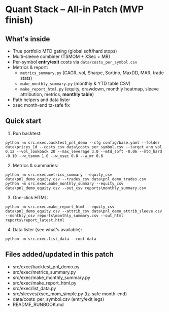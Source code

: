 
# Quant Stack – All-in Patch (MVP finish)

## What's inside
- True portfolio MTD gating (global soft/hard stops)
- Multi-sleeve combiner (TSMOM + XSec + MR)
- Per-symbol **entry/exit** costs via `data/costs_per_symbol.csv`
- Metrics & report:
  - `metrics_summary.py` (CAGR, vol, Sharpe, Sortino, MaxDD, MAR, trade stats)
  - `make_monthly_summary.py` (monthly & YTD table CSV)
  - `make_report_html.py` (equity, drawdown, monthly heatmap, sleeve attribution, metrics, **monthly table**)
- Path helpers and data lister
- xsec month-end tz-safe fix

## Quick start
1) Run backtest:
```
python -m src.exec.backtest_pnl_demo --cfg config/base.yaml --folder data\prices_1d --costs_csv data\costs_per_symbol.csv --target_ann_vol 0.12 --vol_lookback 20 --max_leverage 3.0 --mtd_soft -0.06 --mtd_hard -0.10 --w_tsmom 1.0 --w_xsec 0.8 --w_mr 0.6
```

2) Metrics & summaries:
```
python -m src.exec.metrics_summary --equity_csv data\pnl_demo_equity.csv --trades_csv data\pnl_demo_trades.csv
python -m src.exec.make_monthly_summary --equity_csv data\pnl_demo_equity.csv --out_csv reports\monthly_summary.csv
```

3) One-click HTML:
```
python -m src.exec.make_report_html --equity_csv data\pnl_demo_equity.csv --attrib_csv data\pnl_demo_attrib_sleeve.csv --monthly_csv reports\monthly_summary.csv --out_html reports\report_latest.html
```

4) Data lister (see what's available):
```
python -m src.exec.list_data --root data
```

## Files added/updated in this patch
- src/exec/backtest_pnl_demo.py
- src/exec/metrics_summary.py
- src/exec/make_monthly_summary.py
- src/exec/make_report_html.py
- src/exec/list_data.py
- src/sleeves/xsec_mom_simple.py (tz-safe month-end)
- data/costs_per_symbol.csv (entry/exit legs)
- README_RUNBOOK.md
